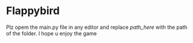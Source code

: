 # Flappybird

Plz opem the main.py file in any editor and replace *path_here* with the path of the folder.
I hope u enjoy the game
